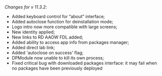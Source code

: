 _Changes for v 11.3.2_:
- Added keyboard control for “about” interface;
- Added autoclose function for deinstallation mode;
- Logo intro now more compatible with large screens;
- New identity applied;
- New links to RD AAOW FDL added;
- Added ability to access app info from packages manager;
- Added direct lab link;
- Added 'autoclose on success' flag;
- DPModule now unable to kill its own process;
- Fixed critical bug with downloaded packages interface: it may fail when no packages have been previously deployed
